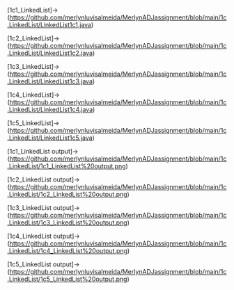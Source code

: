 [1c1_LinkedList]->(https://github.com/merlynluvisalmeida/MerlynADJassignment/blob/main/1c.LinkedList/LinkedList1c1.java)

[1c2_LinkedList]->(https://github.com/merlynluvisalmeida/MerlynADJassignment/blob/main/1c.LinkedList/LinkedList1c2.java)

[1c3_LinkedList]->(https://github.com/merlynluvisalmeida/MerlynADJassignment/blob/main/1c.LinkedList/LinkedList1c3.java)

[1c4_LinkedList]->(https://github.com/merlynluvisalmeida/MerlynADJassignment/blob/main/1c.LinkedList/LinkedList1c4.java)

[1c5_LinkedList]->(https://github.com/merlynluvisalmeida/MerlynADJassignment/blob/main/1c.LinkedList/LinkedList1c5.java)

[1c1_LinkedList output]->(https://github.com/merlynluvisalmeida/MerlynADJassignment/blob/main/1c.LinkedList/1c1_LinkedList%20output.png)

[1c2_LinkedList output]->(https://github.com/merlynluvisalmeida/MerlynADJassignment/blob/main/1c.LinkedList/1c2_LinkedList%20output.png)

[1c3_LinkedList output]->(https://github.com/merlynluvisalmeida/MerlynADJassignment/blob/main/1c.LinkedList/1c3_LinkedList%20output.png)

[1c4_LinkedList output]->(https://github.com/merlynluvisalmeida/MerlynADJassignment/blob/main/1c.LinkedList/1c4_LinkedList%20output.png)

[1c5_LinkedList output]->(https://github.com/merlynluvisalmeida/MerlynADJassignment/blob/main/1c.LinkedList/1c5_LinkedList%20output.png)
